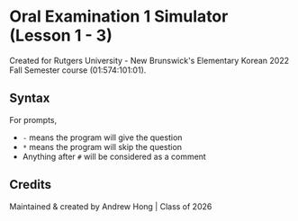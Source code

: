# Oral Examination 1 Simulator (Lesson 1 - 3)
Created for Rutgers University - New Brunswick's Elementary Korean 2022 Fall Semester course (01:574:101:01).

## Syntax

For prompts,
 - `-` means the program will give the question
 - `*` means the program will skip the question
 - Anything after `#` will be considered as a comment

## Credits

Maintained & created by Andrew Hong | Class of 2026
